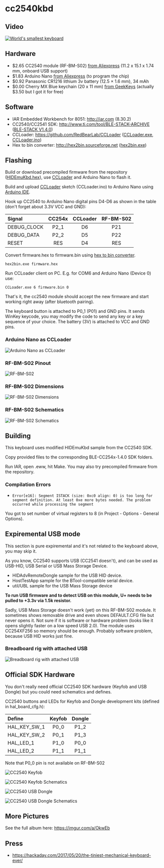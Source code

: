 # cc2540kbd

## Video

[![World's smallest keyboard](http://img.youtube.com/vi/zbrPOiaEOTg/0.jpg)](https://www.youtube.com/watch?v=zbrPOiaEOTg)

## Hardware

* $2.65 CC2540 module (RF-BM-S02) [from Aliexpress](https://www.aliexpress.com/wholesale?SearchText=RF-BM-S02&groupsort=1&SortType=price_asc) (11.2 x 15.1 x 1.74 mm, onboard USB support)
* $1.83 Arduino Nano [from Aliexpress](https://www.aliexpress.com/item/Freeshipping-Nano-3-0-controller-compatible-for-arduino-nano-CH340-USB-driver-NO-CABLE/32341832857.html) (to program the chip)
* $0.92 Panasonic CR1216 lithium 3v battery (12.5 × 1.6 mm), 34 mAh
* $0.00 Cherry MX Blue keychain (20 x 11 mm) [from GeekKeys](http://www.geekkeys.com/keychain) (actually $3.50 but I got it for free)

## Software

* IAR Embedded Workbench for 8051: http://iar.com (8.30.2)
* CC2540/CC2541 SDK: http://www.ti.com/tool/BLE-STACK-ARCHIVE ([BLE-STACK V1.4.0](http://software-dl.ti.com/dsps/forms/self_cert_export.html?prod_no=BLE-CC254x-1.4.0.exe&ref_url=http://software-dl.ti.com/lprf/ble_stack))
* CCLoader: https://github.com/RedBearLab/CCLoader ([CCLoader.exe](tools/CCLoader.exe), [CCLoader.ino](tools/CCLoader.ino))
* Hex to bin converter: http://hex2bin.sourceforge.net ([hex2bin.exe](tools/hex2bin.exe))

## Flashing

Build or download precompiled firmware from the repository
([HIDEmuKbd.hex](BLE-CC254x-1.4.0/Projects/ble/HIDEmuKbd/CC2540DB/CC2540DK-MINI%20Keyfob%20Slave/Exe/HidEmuKbd.hex)),
use [CCLoader](https://github.com/RedBearLab/CCLoader) and Arduino Nano to flash it.

Build and upload [CCLoader](https://github.com/RedBearLab/CCLoader) sketch (CCLoader.ino) to Arduino Nano using [Arduino IDE](https://www.arduino.cc/en/Main/Software).

Hook up CC2540 to Arduino Nano digital pins D4-D6 as shown in the table (don't forget about 3.3V VCC and GND):

| Signal      | CC254x     | CCLoader | RF-BM-S02 |
|:------------|:----------:|:--------:|:---------:|
| DEBUG_CLOCK | P2_1       | D6       | P21       |
| DEBUG_DATA  | P2_2       | D5       | P22       |
| RESET       | RES        | D4       | RES       |

Convert firmware.hex to firmware.bin using [hex to bin converter](http://hex2bin.sourceforge.net).

`hex2bin.exe firmware.hex`

Run CCLoader client on PC. E.g. for COM6 and Arduino Nano (Device 0) use:

`CCLoader.exe 6 firmware.bin 0`

That's it, the cc2540 module should accept the new firmware and start working right away (after bluetooth pairing).

The keyboard button is attached to P0_1 (P01) and GND pins.
It sends WinKey keycode, you may modify the code to send any key or a key sequence of your choice.
The battery (3V) is attached to VCC and GND pins.

### Arduino Nano as CCLoader

![Arduino Nano as CCLoader](https://i.imgur.com/XSxdeJP.jpg)

### RF-BM-S02 Pinout

![RF-BM-S02](https://i.imgur.com/Ch9nKii.jpg)

### RF-BM-S02 Dimensions

![RF-BM-S02 Dimensions](https://i.imgur.com/xMdFiLr.jpg)

### RF-BM-S02 Schematics

![RF-BM-S02 Schematics](https://i.imgur.com/32HPXkZ.png)

## Building

This keyboard uses modified HIDEmuKbd sample from the CC2540 SDK.

Copy provided files to the corresponding BLE-CC254x-1.4.0 SDK folders.

Run IAR, open .eww, hit Make. You may also try precompiled firmware from the repository.

### Compilation Errors

* `Error[e16]: Segment ISTACK (size: 0xc0 align: 0) is too long for segment definition. At least 0xe more bytes needed. The problem occurred while processing the segment`

You got to set number of virtual registers to 8 (in Project - Options - General Options).

## Expiremental USB mode

This section is pure expiremental and it's not related to the keyboard above, you may skip it.

As you know, CC2540 supports USB (CC2541 doesn't), and can be used as USB-HID, USB Serial or USB Mass Storage Device.

* HIDAdvRemoteDongle sample for the USB HID device.
* HostTestApp sample for the BTool-compatible serial device.
* util/UBL sample for the USB Mass Storage device

**To run USB firmware and to detect USB on this module, U+ needs to be pulled to +3.3v via 1.5k resistor.**

Sadly, USB Mass Storage doesn't work (yet) on this RF-BM-S02 module. It sometimes shows removable drive and even shows DEFAULT.CFG file but never opens it.
Not sure if it is software or hardware problem (looks like it opens slightly faster on a low speed USB 2.0).
The module uses CC254XF256 so memory should be enough. Probably software problem, because USB HID works just fine.

### Breadboard rig with attached USB
![Breadboard rig with attached USB](https://i.imgur.com/QiG9ynf.jpg)

## Official SDK Hardware

You don't really need official CC2540 SDK hardware (Keyfob and USB Dongle) but you could need schematics and defines.

CC2540 buttons and LEDs for Keyfob and Dongle development kits (defined in hal_board_cfg.h):

|Define      |Keyfob|Dongle|
|:-----------|:----:|:----:|
|HAL_KEY_SW_1| P0_0 | P1_2 |
|HAL_KEY_SW_2| P0_1 | P1_3 |
|HAL_LED_1   | P1_0 | P0_0 |
|HAL_LED_2   | P1_1 | P1_1 |

Note that P0_0 pin is not available on RF-BM-S02

![CC2540 Keyfob](https://i.imgur.com/HDq4U84.png)

![CC2540 Keyfob Schematics](https://i.imgur.com/9v7YdYh.png)

![CC2540 USB Dongle](https://i.imgur.com/7rDH41f.jpg)

![CC2540 USB Dongle Schematics](https://i.imgur.com/jvcRAQe.png)

## More Pictures

See the full album here: https://imgur.com/a/OkwEb

## Press

* https://hackaday.com/2017/05/20/the-tiniest-mechanical-keyboard-ever/

